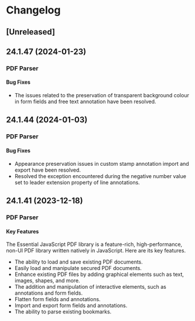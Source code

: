 # Changelog

## [Unreleased]

## 24.1.47 (2024-01-23)

### PDF Parser

#### Bug Fixes

- The issues related to the preservation of transparent background colour in form fields and free text annotation have been resolved.

## 24.1.44 (2024-01-03)

### PDF Parser

#### Bug Fixes

- Appearance preservation issues in custom stamp annotation import and export have been resolved.
- Resolved the exception encountered during the negative number value set to leader extension property of line annotations.

## 24.1.41 (2023-12-18)

### PDF Parser

#### Key Features

The Essential JavaScript PDF library is a feature-rich, high-performance, non-UI PDF library written natively in JavaScript. Here are its key features.

- The ability to load and save existing PDF documents.
- Easily load and manipulate secured PDF documents.
- Enhance existing PDF files by adding graphical elements such as text, images, shapes, and more.
- The addition and manipulation of interactive elements, such as annotations and form fields.
- Flatten form fields and annotations.
- Import and export form fields and annotations.
- The ability to parse existing bookmarks.